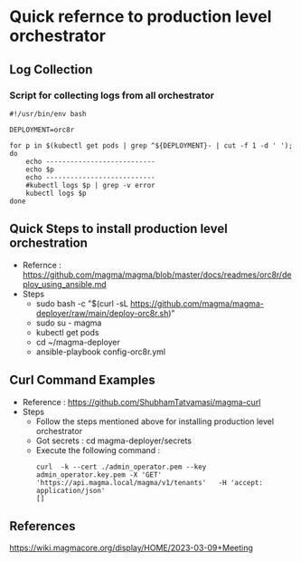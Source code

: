# Quick refernce to production level orchestrator

## Log Collection
### Script for collecting logs from all orchestrator
```
#!/usr/bin/env bash

DEPLOYMENT=orc8r

for p in $(kubectl get pods | grep ^${DEPLOYMENT}- | cut -f 1 -d ' '); do
    echo ---------------------------
    echo $p
    echo ---------------------------
    #kubectl logs $p | grep -v error
    kubectl logs $p
done
```

## Quick Steps to install production level orchestration
* Refernce : https://github.com/magma/magma/blob/master/docs/readmes/orc8r/deploy_using_ansible.md
* Steps 
   - sudo bash -c "$(curl -sL https://github.com/magma/magma-deployer/raw/main/deploy-orc8r.sh)"
   - sudo su - magma
   - kubectl get pods
   - cd ~/magma-deployer
   - ansible-playbook config-orc8r.yml

## Curl Command Examples
* Reference : https://github.com/ShubhamTatvamasi/magma-curl
* Steps
    - Follow the steps mentioned above for installing production level orchestrator
    - Got secrets : cd magma-deployer/secrets
    - Execute the following command : 
      ```
      curl  -k --cert ./admin_operator.pem --key admin_operator.key.pem -X 'GET'   'https://api.magma.local/magma/v1/tenants'   -H 'accept: application/json'
      []
      ```
## References
https://wiki.magmacore.org/display/HOME/2023-03-09+Meeting
